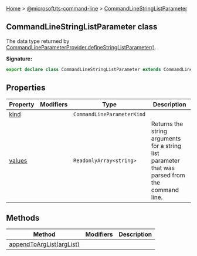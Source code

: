 [Home](./index) &gt; [@microsoft/ts-command-line](./ts-command-line.md) &gt; [CommandLineStringListParameter](./ts-command-line.commandlinestringlistparameter.md)

## CommandLineStringListParameter class

The data type returned by [CommandLineParameterProvider.defineStringListParameter()](./ts-command-line.commandlineparameterprovider.definestringlistparameter.md)<!-- -->.

<b>Signature:</b>

```typescript
export declare class CommandLineStringListParameter extends CommandLineParameterWithArgument 
```

## Properties

|  Property | Modifiers | Type | Description |
|  --- | --- | --- | --- |
|  [kind](./ts-command-line.commandlinestringlistparameter.kind.md) |  | `CommandLineParameterKind` |  |
|  [values](./ts-command-line.commandlinestringlistparameter.values.md) |  | `ReadonlyArray<string>` | Returns the string arguments for a string list parameter that was parsed from the command line. |

## Methods

|  Method | Modifiers | Description |
|  --- | --- | --- |
|  [appendToArgList(argList)](./ts-command-line.commandlinestringlistparameter.appendtoarglist.md) |  |  |

